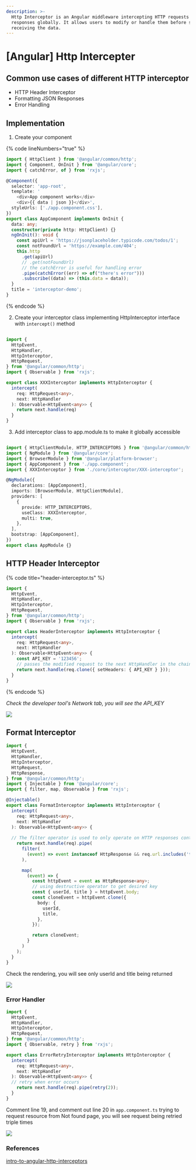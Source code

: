 ```yaml
---
description: >-
  Http Interceptor is an Angular middleware intercepting HTTP requests and
  responses globally. It allows users to modify or handle them before sending or
  receiving the data.
---
```


# \[Angular] Http Intercepter

## Common use cases of different HTTP interceptor

* HTTP Header Interceptor
* Formatting JSON Responses
* Error Handling

## Implementation

1. Create your component

{% code lineNumbers="true" %}
```typescript
import { HttpClient } from '@angular/common/http';
import { Component, OnInit } from '@angular/core';
import { catchError, of } from 'rxjs';

@Component({
  selector: 'app-root',
  template: '
    <div>App component works</div>
    <div>{{ data | json }}</div>',
  styleUrls: ['./app.component.css'],
})
export class AppComponent implements OnInit {
  data: any;
  constructor(private http: HttpClient) {}
  ngOnInit(): void {
    const apiUrl = 'https://jsonplaceholder.typicode.com/todos/1';
    const notFoundUrl = 'https://example.com/404';
    this.http
      .get(apiUrl)
      // .get(notFoundUrl)
      // the catchError is useful for handling error
      .pipe(catchError((err) => of("there's error")))
      .subscribe((data) => (this.data = data));
  }
  title = 'interceptor-demo';
}
```
{% endcode %}

2. Create your interceptor class implementing HttpInterceptor interface with `intercept()` method

```typescript

import {
  HttpEvent,
  HttpHandler,
  HttpInterceptor,
  HttpRequest,
} from '@angular/common/http';
import { Observable } from 'rxjs';

export class XXXInterceptor implements HttpInterceptor {
  intercept(
    req: HttpRequest<any>,
    next: HttpHandler
  ): Observable<HttpEvent<any>> {
    return next.handle(req)
  }
}

```

3. Add interceptor class to app.module.ts to make it globally accessible

```typescript

import { HttpClientModule, HTTP_INTERCEPTORS } from '@angular/common/http';
import { NgModule } from '@angular/core';
import { BrowserModule } from '@angular/platform-browser';
import { AppComponent } from './app.component';
import { XXXInterceptor } from './core/interceptor/XXX-interceptor';

@NgModule({
  declarations: [AppComponent],
  imports: [BrowserModule, HttpClientModule],
  providers: [
    {
      provide: HTTP_INTERCEPTORS,
      useClass: XXXInterceptor,
      multi: true,
    },
  ],
  bootstrap: [AppComponent],
})
export class AppModule {}

```

## HTTP Header Interceptor

{% code title="header-interceptor.ts" %}
```typescript
import {
  HttpEvent,
  HttpHandler,
  HttpInterceptor,
  HttpRequest,
} from '@angular/common/http';
import { Observable } from 'rxjs';

export class HeaderInterceptor implements HttpInterceptor {
  intercept(
    req: HttpRequest<any>,
    next: HttpHandler
  ): Observable<HttpEvent<any>> {
    const API_KEY = '123456';
    // passes the modified request to the next HttpHandler in the chain.
    return next.handle(req.clone({ setHeaders: { API_KEY } }));
  }
}

```
{% endcode %}

_Check the developer tool's Network tab, you will see the API\_KEY_

![](<../../.gitbook/assets/Screenshot 2023-03-12 at 4.45.05 PM.png>)



## Format Interceptor

```typescript
import {
  HttpEvent,
  HttpHandler,
  HttpInterceptor,
  HttpRequest,
  HttpResponse,
} from '@angular/common/http';
import { Injectable } from '@angular/core';
import { filter, map, Observable } from 'rxjs';

@Injectable()
export class FormatInterceptor implements HttpInterceptor {
  intercept(
    req: HttpRequest<any>,
    next: HttpHandler
  ): Observable<HttpEvent<any>> {
  
  // The filter operator is used to only operate on HTTP responses containing 'todo' in the URL
    return next.handle(req).pipe(
      filter(
        (event) => event instanceof HttpResponse && req.url.includes('todo')
      ),

      map(
        (event) => {
          const httpEvent = event as HttpResponse<any>;
          // using destructive operator to get desired key
          const { userId, title } = httpEvent.body; 
          const cloneEvent = httpEvent.clone({
            body: {
              userId,
              title,
            },
          });

          return cloneEvent;
        }
      )
    );
  }
}

```

Check the rendering, you will see only userId and title being returned

![](<../../.gitbook/assets/Screenshot 2023-03-12 at 4.59.35 PM.png>)

### Error Handler

```typescript
import {
  HttpEvent,
  HttpHandler,
  HttpInterceptor,
  HttpRequest,
} from '@angular/common/http';
import { Observable, retry } from 'rxjs';

export class ErrorRetryInterceptor implements HttpInterceptor {
  intercept(
    req: HttpRequest<any>,
    next: HttpHandler
  ): Observable<HttpEvent<any>> {
  // retry when error occurs
    return next.handle(req).pipe(retry(2));
  }
}

```

Comment line 19, and comment out line 20 in `app.component.ts` trying to request resource from Not found page, you will see request being retried triple times

![](<../../.gitbook/assets/Screenshot 2023-03-12 at 5.02.07 PM.png>)



### References

[intro-to-angular-http-interceptors](https://ultimatecourses.com/blog/intro-to-angular-http-interceptors)

